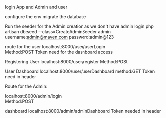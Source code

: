 login App and Admin and user 

configure the env 
migrate the database 

Run the seeder for the Admin creation as we don't have admin login
php artisan db:seed --class=CreateAdminSeeder
admin username:admin@maven.com
password:admin@123

route for the user 
localhost:8000/user/userLogin  
Method:POST
Token need for the dashboard access

Registering User
localhost:8000/user/register
Method:POSt


User Dashboard
localhost:8000/user/userDashboard
method:GET
Token need in header




Route for the Admin:

localhost:8000/admin/login  
Method:POST

dashboard
localhost:8000/admin/adminDashboard
Token needed in header 
